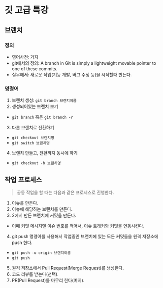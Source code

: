 # 깃 고급 특강

## 브랜치

### 정의
- 영어사전: 가지
- git에서의 정의: A branch in Git is simply a lightweight movable pointer to one of these commits.
- 실무에서: 새로운 작업(기능 개발, 버그 수정 등)을 시작할때 만든다.

### 명령어
1. 브랜치 생성: `git branch 브랜치이름`
2. 생성되어있는 브랜치 보기
  - `git branch` 혹은 `git branch -r`
3. 다른 브랜치로 전환하기
  - `git checkout 브랜치명`
  - `git switch 브랜치명`
4. 브랜치 만들고, 전환까지 동시에 하기
  - `git checkout -b 브랜치명`  



## 작업 프로세스

> 공동 작업을 할 때는 다음과 같은 프로세스로 진행한다.

1. 이슈를 만든다.
2. 이슈에 해당하는 브랜치를 만든다.
3. 2에서 만든 브랜치에 커밋을 만든다.
  - 이때 커밋 메시지엔 이슈 번호를 적어서, 이슈 트래커와 커밋을 연동시킨다.
4. git push 명령어를 사용해서 작업중인 브랜치에 있는 모든 커밋들을 원격 저장소에 push 한다.
  - `git push -u origin 브랜치이름`
  - `git push`
5. 원격 저장소에서 Pull Request(Merge Request)를 생성한다.
6. 코드 리뷰를 받는다(선택).
7. PR(Pull Request)를 마무리 한다(머지).


